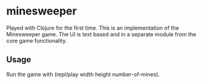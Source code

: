 # minesweeper

Played with Clojure for the first time. This is an implementation of the Minesweeper game.
The UI is text based and in a separate module from the core game functionality.

## Usage

Run the game with (repl/play width height number-of-mines).
